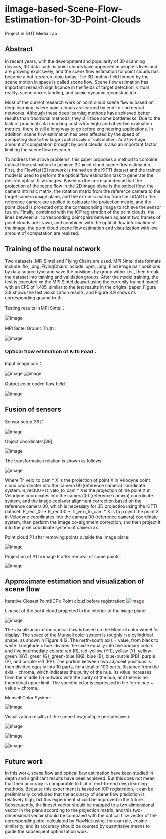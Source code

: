 # iImage-based-Scene-Flow-Estimation-for-3D-Point-Clouds
Project in DUT Media Lab

## Abstract
In recent years, with the development and popularity of 3D scanning devices, 3D data such as point clouds have appeared in people's lives and are growing explosively, and the scene flow estimation for point clouds has become a hot research topic today. The 3D motion field formed by the scene motion in space is called scene flow. Scene flow estimation has important research significance in the fields of target detection, virtual reality, scene understanding, and scene dynamic reconstruction. 

Most of the current research work on point cloud scene flow is based on deep learning, where point clouds are learned by end-to-end neural networks. Although these deep learning methods have achieved better results than traditional methods, they still face some bottlenecks. Due to the lack of practical data (marking cost is too high) and objective evaluation metrics, there is still a long way to go before engineering applications. In addition, scene flow estimation has been affected by the speed of computing due to the large spatial scale of calculation. And the huge amount of computation brought by point clouds is also an important factor limiting the scene flow research. 

To address the above problems, this paper proposes a method to combine optical flow estimation to achieve 3D point cloud scene flow estimation. First, the FlowNet [2] network is trained on the KITTI dataset and the trained model is used to perform the optical flow estimation task to generate the desired optical flow images. Based on the correspondence that the projection of the scene flow in the 2D image plane is the optical flow, the camera intrinsic matrix, the rotation matrix from the reference camera to the target camera image plane, and the extrinsic matrix from the LiDAR to the reference camera are applied to calculate the projection matrix, and the point cloud is projected onto the corresponding image to achieve the sensor fusion. Finally, combined with the ICP registration of the point clouds, the lines between all corresponding point pairs between adjacent two frames of point clouds are drawn, and combined with the optical flow information of the image, the point cloud scene flow estimation and visualization with low amount of computation are realized.

## Training of the neural network
Two datasets, MPI Sintel and Flying Chairs are used. MPI Sintel data formats include .flo, .png; FlyingChairs include .ppm, .png. Find image pair positions by data source type and save the positions by group within List, then break the dataset into training and validation groups. After the model training, the test is executed on the MPI Sintel dataset using the currently trained model with an EPE of 1.485, similar to the test results in the original paper. Figure 3.8 shows the test visualization results, and Figure 3.9 shows its corresponding ground truth.

Testing results in MPI Sintel：

![image](https://user-images.githubusercontent.com/95701078/201511189-9136eeb0-847c-40b4-bf96-bbb1c5928686.png)

MPI Sintel Ground Truth：

![image](https://user-images.githubusercontent.com/95701078/201511195-c819561f-9500-4923-b41c-97c0dfdc05ce.png)
### Optical flow estimation of Kitti Road：
Input image pair：

![image](https://user-images.githubusercontent.com/95701078/201511073-bf237298-2724-4053-9e93-a031bd5ce33f.png)
![image](https://user-images.githubusercontent.com/95701078/201511075-08b9644c-a463-4dc9-bac9-229d97fb000e.png)

Output color coded flow field：

![image](https://user-images.githubusercontent.com/95701078/201511077-b8f0c197-c372-4a7b-8c03-5464d23b2378.png)

## Fusion of sensors
Sensor setup[39]：

![image](https://user-images.githubusercontent.com/95701078/201511620-491be2b7-c231-4a7f-900c-c8c90297692f.png)

Object coordinates[39]:

![image](https://user-images.githubusercontent.com/95701078/201511646-0fa7e2cc-f87a-4626-bc94-7a82fc0150e2.png)

The transformation relation is shown as follows:

![image](https://user-images.githubusercontent.com/95701078/201511714-f0e515fd-5a2b-4355-9396-7526fa02b678.png)

Where Tr_velo_to_cam * X is the projection of point X in Velodyne point cloud coordinates into the camera 00 (reference camera) coordinate system. R_rect00 *Tr_velo_to_cam * X is the projection of the point X in Velodyne coordinates into the camera 00 (reference camera) coordinate system, and the image coplanar alignment correction based on the reference camera 00, which is necessary for 3D projection using the KITTI dataset. P_rect_00 * R_rect00 * Tr_velo_to_cam * X is to project the point X in Velodyne coordinates into the camera 00 (reference camera) coordinate system, then perform the image co-alignment correction, and then project it into the pixel coordinate system of camera xx.

Point cloud P1 after removing points outside the image plane:

![image](https://user-images.githubusercontent.com/95701078/201511753-40d7d508-6958-4d38-9260-4ad5d683aa3d.png)

Projection of P1 to image P after removal of some points:

![image](https://user-images.githubusercontent.com/95701078/201511769-8a237994-c1dc-4f52-baa4-b25482dbef42.png)

## Approximate estimation and visualization of scene flow
Iterative Closest Point(ICP):
Point cloud before registration:
![image](https://user-images.githubusercontent.com/95701078/201511819-82e18cc4-7552-4a20-a90f-b9861399a10d.png)

Lineset of the point cloud projected to the interior of the image plane:

![image](https://user-images.githubusercontent.com/95701078/201511826-f02e476e-80e0-4560-a5c3-ea3f736c5cb2.png)

The visualization of the optical flow is based on the Munsell color wheel for display. The space of the Munsell color system is roughly in a cylindrical shape, as shown in Figure 4.12. The north-south axis = value, from black to white. Longitude = hue. divides the circle equally into five primary colors and five intermediate colors: red (R), red-yellow (YR), yellow (Y), yellow-green (GY), green (G), green-blue (BG), blue (B), blue-purple (PB), purple (P), and purple-red (RP). The portion between two adjacent positions is then divided equally into 10 parts, for a total of 100 parts. Distance from the axis = chroma, which indicates the purity of the hue. Its value increases from the middle (0) outward with the purity of the hue, and there is no theoretical upper limit. The specific color is expressed in the form: hue + value + chroma.

Munsell Color System:

![image](https://user-images.githubusercontent.com/95701078/201511867-965b276c-8d96-448c-91bd-f3601fbcb3eb.png)

Visualization results of the scene flow(multiple perspectives):

![image](https://user-images.githubusercontent.com/95701078/201511887-f497e9b1-0c43-420a-8aea-e164231799dd.png)

![image](https://user-images.githubusercontent.com/95701078/201511895-9defacdd-8944-4367-b247-87b7882efc43.png)

![image](https://user-images.githubusercontent.com/95701078/201511901-ad210315-acb6-4c1c-b4d6-f06f14bc665e.png)

## Future work
In this work, scene flow and optical flow estimation have been studied in depth and significant results have been achieved. But this does not mean that their accuracy is comparable to that of end-to-end deep learning methods. Because this experiment is based on ICP registration, it can be preliminarily concluded that the accuracy of scene flow prediction is relatively high, but this experiment should be improved in the future. Subsequently, the lineset vector should be mapped to a two-dimensional vector in the plane according to the projection matrix, and this two-dimensional vector should be compared with the optical flow vector of the corresponding pixel calculated by FlowNet using, for example, cosine similarity, and its accuracy should be counted by quantitative means to guide the subsequent optimization work.

